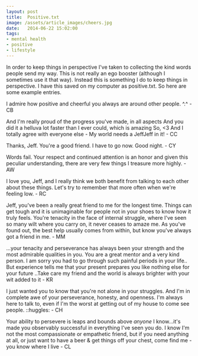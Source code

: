 ```yaml
---
layout: post
title:  Positive.txt
image: /assets/article_images/cheers.jpg
date:   2014-06-22 15:02:00
tags:
- mental health
- positive
- lifestyle
---
```

In order to keep things in perspective I've taken to collecting the kind words people send my way.  This is not really an ego booster (although I sometimes use it that way). Instead this is something I do to keep things in perspective.  I have this saved on my computer as positive.txt.  So here are some example entries.

I admire how positive and cheerful you always are around other people. ^.^  - CB

And I'm really proud of the progress you've made, in all aspects
And you did it a helluva lot faster than I ever could, which is amazing
So, <3 And I totally agree with everyone else - My world needs a JeffJeff in it! - CC


Thanks, Jeff. You're a good friend. I have to go now. Good night. - CY


Words fail.
Your respect and continued attention is an honor and given this peculiar understanding, there are very few things I treasure more highly. - AW


I love you, Jeff, and I really think we both benefit from talking to each other about these things.  Let's try to remember that more often when we're feeling low. - RC


Jeff, you've been a really great friend to me for the longest time. Things can get tough and it is unimaginable for people not in your shoes to know how it truly feels. You're tenacity in the face of internal struggle, where I've seen so many wilt where you carry on, it never ceases to amaze me.
As you've found out, the best help usually comes from within, but know you've always got a friend in me. - MM


...your tenacity and perseverance has always been your strength and the most admirable qualities in you. You are a great mentor and a very kind person. I am sorry you had to go through such painful periods in your life.. But experience tells me that your present prepares you like nothing else for your future ..Take care my friend and the world is always brighter with your wit added to it - KR



I just wanted you to know that you're not alone in your struggles. And I'm in complete awe of your perseverance, honesty, and openness. I'm always here to talk to, even if I'm the worst at getting out of my house to come see people. ::huggles: - CH


Your ability to persevere is leaps and bounds above *anyone* I know...it's made you observably successful in everything I've seen you do. I know I'm not the most compassionate or empathetic friend, but if you need anything at all, or just want to have a beer & get things off your chest, come find me - you know where I live - CL
